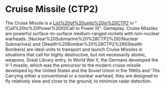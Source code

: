 # Cruise Missile (CTP2)

The Cruise Missile is a [List%20of%20units%20in%20CTP2](unit) in "[Call%20to%20Power%20II](Call to Power II)".
Gameplay.
Cruise Missiles are powerful surface-to-surface medium-ranged rockets with non-nuclear warheads. [Nuclear%20Submarine%20%28CTP2%29](Nuclear Submarines) and [Stealth%20Bomber%20%28CTP2%29](Stealth Bombers) are ideal units to transport and launch Cruise Missiles in situations that call for highly destructive, but not necessarily atomic, weapons.
Great Library entry.
In World War II, the Germans developed the V-1 missile, which was the precursor to the modern cruise missile developed by the United States and the Soviet Union in the 1960s and '70s. Carrying either a conventional or a nuclear warhead, they are designed to fly relatively slow and close to the ground, to minimize radar detection.
